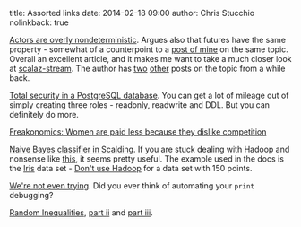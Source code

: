 title: Assorted links
date: 2014-02-18 09:00
author: Chris Stucchio
nolinkback: true





[Actors are overly nondeterministic](http://pchiusano.blogspot.in/2013/09/actors-are-overly-nondeterminstic.html). Argues also that futures have the same property - somewhat of a counterpoint to a [post of mine](http://www.chrisstucchio.com/blog/2013/actors_vs_futures.html) on the same topic. Overall an excellent article, and it makes me want to take a much closer look at [scalaz-stream](https://github.com/scalaz/scalaz-stream). The author has [two](http://pchiusano.blogspot.in/2010/01/actors-are-not-good-concurrency-model.html) [other](http://pchiusano.blogspot.in/2010/03/follow-up-to-actors-are-not-good.html) posts on the topic from a while back.

[Total security in a PostgreSQL database](http://www.ibm.com/developerworks/library/os-postgresecurity/). You can get a lot of mileage out of simply creating three roles - readonly, readwrite and DDL. But you can definitely do more.

[Freakonomics: Women are paid less because they dislike competition](http://freakonomics.com/2013/10/18/a-unifying-theory-of-why-women-earn-less/)

[Naive Bayes classifier in Scalding](https://github.com/alaiacano/scalding-nb). If you are stuck dealing with Hadoop and nonsense like [this](http://www.chrisstucchio.com/blog/2013/gc_overhead_limit.html), it seems pretty useful. The example used in the docs is the [Iris](http://archive.ics.uci.edu/ml/datasets/Iris) data set - [Don't use Hadoop](http://www.chrisstucchio.com/blog/2013/hadoop_hatred.html) for a data set with 150 points.

[We're not even trying](http://scattered-thoughts.net/blog/2014/01/27/were-not-even-trying/). Did you ever think of automating your `print` debugging?

[Random Inequalities](http://www.johndcook.com/blog/2008/07/26/random-inequalities-i/), [part ii](http://www.johndcook.com/blog/2008/07/26/random-inequalities-ii-analytical-results/) and [part iii](http://www.johndcook.com/blog/2008/07/26/random-inequalities-iii-numerical-results/).


